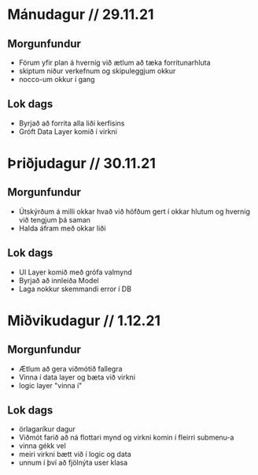 # Mánudagur // 29.11.21
## Morgunfundur
- Förum yfir plan á hvernig við ætlum að tæka forritunarhluta
- skiptum niður verkefnum og skipuleggjum okkur
- nocco-um okkur í gang

## Lok dags
- Byrjað að forrita alla liði kerfisins
- Gróft Data Layer komið í virkni


# Þriðjudagur // 30.11.21
## Morgunfundur
- Útskýrðum á milli okkar hvað við höfðum gert í okkar hlutum og hvernig við tengjum þá saman
- Halda áfram með okkar liði

## Lok dags
- UI Layer komið með grófa valmynd
- Byrjað að innleiða Model
- Laga nokkur skemmandi error í DB

# Miðvikudagur // 1.12.21

## Morgunfundur
- Ætlum að gera viðmótið fallegra
- Vinna í data layer og bæta við virkni 
- logic layer "vinna í"
## Lok dags
- örlagaríkur dagur
- Viðmót farið að ná flottari mynd og virkni komin í fleirri submenu-a
- vinna gékk vel
- meiri virkni bætt við í logic og data
- unnum í því að fjölnýta user klasa
